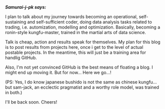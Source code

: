 _**Samurai-j-pk says:**_

I plan to talk about my journey towards becoming an operational, self-sustaining and self-sufficient coder, doing data analysis tasks related to trading, i.e. automization, modelling and optimization. Basically, becoming a ronin-style kungfu-master, trained in the martial arts of data science.

Talk is cheap, action and results speak for themselves. My plan for this blog is to  post results from projects here, once i get to the level of actual postable projects. In the meantime, this will just be a training area for handlig GitHub. 

Also, I'm not yet convinced GitHub is the best means of floating a blog. I might end up moving it. But for now... Here we go...!


(PS: Yes, I do know japanese bushido is not the same as chinese kungfu... but sam-jack, an ecclectic pragmatist and a worthy role model, was trained in both.)


I'll be back soon. Cheers!
